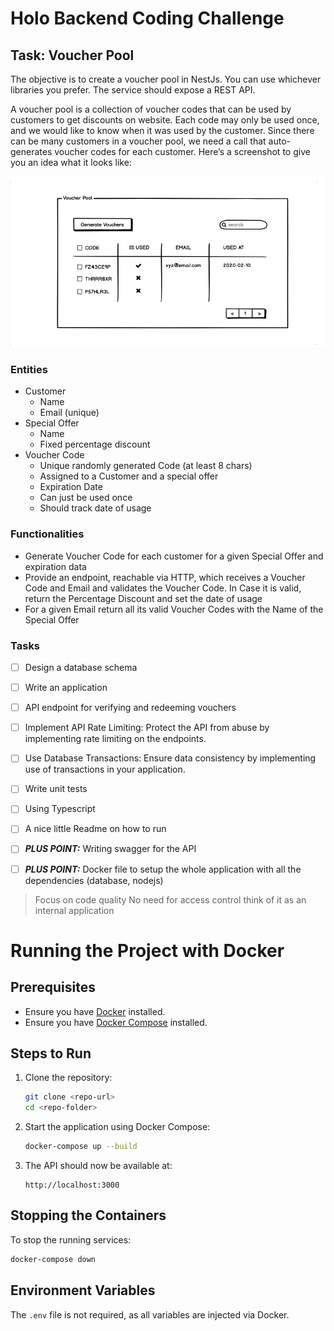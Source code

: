 # Holo Backend Coding Challenge


## Task:  Voucher Pool
The objective is to create a voucher pool in NestJs. You can use whichever libraries you prefer. The service should expose a ​REST API​.

A voucher pool is a collection of voucher codes that can be used by customers to get discounts on website. Each code may only be used once, and we would like to know when it was used by the customer. Since there can be many customers in a voucher pool, we need a call that auto-generates voucher codes for each customer. Here’s a screenshot to give you an idea what it looks like:

![Voucher Pool](Voucher-Pool.png)

### Entities
* Customer
    *	Name
    *	Email (unique)
*	Special Offer
     *	Name
     *	Fixed percentage discount
*	Voucher Code
     *	Unique randomly generated Code (at least 8 chars)
     *	Assigned to a Customer and a special offer
     *	Expiration Date
     *	Can just be used once
     *	Should track date of usage

### Functionalities
* Generate Voucher Code for each customer for a given Special Offer and expiration data
* Provide an endpoint, reachable via HTTP, which receives a Voucher Code and Email and
  validates the Voucher Code. In Case it is valid, return the Percentage Discount and set the
  date of usage
* For a given Email return all its valid Voucher Codes with the Name of the Special Offer

### Tasks
* [ ] Design a database schema
* [ ] Write an application
* [ ] API endpoint for verifying and redeeming vouchers
* [ ] Implement API Rate Limiting: Protect the API from abuse by implementing rate limiting on the endpoints.
* [ ] Use Database Transactions: Ensure data consistency by implementing use of transactions in your application.
* [ ] Write unit tests
* [ ] Using Typescript
* [ ] A nice little Readme on how to run
* [ ] ***PLUS POINT:*** Writing swagger for the API
* [ ] ***PLUS POINT:*** Docker file to setup the whole application with all the dependencies (database, nodejs)


>  Focus on code quality
> No need for access control think of it as an internal application

# Running the Project with Docker

## Prerequisites
- Ensure you have [Docker](https://www.docker.com/get-started) installed.
- Ensure you have [Docker Compose](https://docs.docker.com/compose/install/) installed.

## Steps to Run
1. Clone the repository:
   ```sh
   git clone <repo-url>
   cd <repo-folder>
   ```

2. Start the application using Docker Compose:
   ```sh
   docker-compose up --build
   ```

3. The API should now be available at:
   ```
   http://localhost:3000
   ```

## Stopping the Containers
To stop the running services:
```sh
docker-compose down
```

## Environment Variables
The `.env` file is not required, as all variables are injected via Docker.

